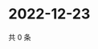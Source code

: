 # 2022-12-23

共 0 条

<!-- BEGIN WEIBO -->
<!-- 最后更新时间 Fri Dec 23 2022 02:16:42 GMT+0800 (China Standard Time) -->

<!-- END WEIBO -->

